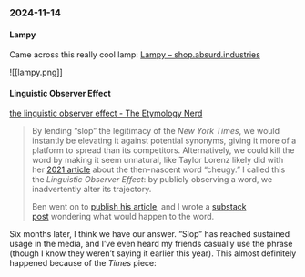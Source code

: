 ### 2024-11-14
#### Lampy 
Came across this really cool lamp: [Lampy – shop.absurd.industries](https://shop.absurd.industries/products/lampy)

![[lampy.png]]

#### Linguistic Observer Effect

[the linguistic observer effect - The Etymology Nerd](https://etymology.substack.com/p/the-linguistic-observer-effect)

> By lending “slop” the legitimacy of the _New York Times_, we would instantly be elevating it against potential synonyms, giving it more of a platform to spread than its competitors. Alternatively, we could kill the word by making it seem unnatural, like Taylor Lorenz likely did with her [2021 article](https://www.nytimes.com/2021/04/29/style/cheugy.html) about the then-nascent word “cheugy.” I called this the _Linguistic Observer Effect_: by publicly observing a word, we inadvertently alter its trajectory.
> 
> Ben went on to [publish his article](https://www.nytimes.com/2024/06/11/style/ai-search-slop.html), and I wrote a [substack post](https://etymology.substack.com/p/how-to-kill-a-word) wondering what would happen to the word.

Six months later, I think we have our answer. “Slop” has reached sustained usage in the media, and I’ve even heard my friends casually use the phrase (though I know they weren’t saying it earlier this year). This almost definitely happened because of the _Times_ piece:

